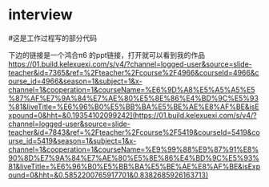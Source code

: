 interview
==
#这是工作过程写的部分代码

下边的链接是一个鸿合π6 的ppt链接，打开就可以看到我的作品 https://01.build.kelexuexi.com/s/v4/?channel=logged-user&source=slide-teacher&id=7365&ref=%2Fteacher%2Fcourse%2F4966&courseId=4966&course_id=4966&season=1&subject=1&x-channel=1&cooperation=1&courseName=%E6%9D%A8%E5%A5%A5%E5%87%AF%E7%9A%84%E7%AE%80%E5%8E%86%E4%BD%9C%E5%93%81&liveTitle=%E6%96%B0%E5%BB%BA%E5%BE%AE%E8%AF%BE&isExpound=0&hht=&0.19354102099242](https://01.build.kelexuexi.com/s/v4/?channel=logged-user&source=slide-teacher&id=7843&ref=%2Fteacher%2Fcourse%2F5419&courseId=5419&course_id=5419&season=1&subject=1&x-channel=1&cooperation=1&courseName=%E9%99%88%E9%87%91%E8%90%8D%E7%9A%84%E7%AE%80%E5%8E%86%E4%BD%9C%E5%93%81&liveTitle=%E6%96%B0%E5%BB%BA%E5%BE%AE%E8%AF%BE&isExpound=0&hht=&0.5852200765917701&0.8382685926163713)

